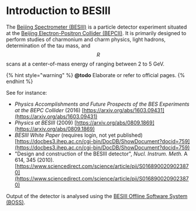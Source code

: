 # Introduction to BESIII

The [Beijing Spectrometer \(BESIII\)](http://bes3.ihep.ac.cn/) is a particle detector experiment situated at the [Beijing Electron-Positron Collider \(BEPCII\)](http://english.ihep.cas.cn/doc/1840.html). It is primarily designed to perform studies of charmonium and charm physics, light hadrons, determination of the tau mass, and $$R$$ scans at a center-of-mass energy of ranging between 2 to 5 GeV.

{% hint style="warning" %}
**@todo** Elaborate or refer to official pages.
{% endhint %}

See for instance:

* _Physics Accomplishments and Future Prospects of the BES Experiments at the BEPC Collider_ \(2016\) [https://arxiv.org/abs/1603.09431](https://arxiv.org/abs/1603.09431)
* _Physics at BESIII_ \(2009\) [https://arxiv.org/abs/0809.1869](https://arxiv.org/abs/0809.1869)
* _BESIII White Paper_ \(requires login, not yet published\) [https://docbes3.ihep.ac.cn/cgi-bin/DocDB/ShowDocument?docid=759](https://docbes3.ihep.ac.cn/cgi-bin/DocDB/ShowDocument?docid=759)
* "Design and construction of the BESIII detector", _Nucl. Instrum. Meth._ A 614, 345 \(2010\). [https://www.sciencedirect.com/science/article/pii/S0168900209023870](https://www.sciencedirect.com/science/article/pii/S0168900209023870)

Output of the detector is analysed using the [BESIII Offline Software System \(BOSS\)](http://english.ihep.cas.cn/bes/doc/2247.html).

